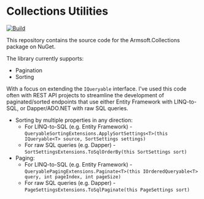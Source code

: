 # Collections Utilities

[![Build](https://github.com/kane-armstrong/collections-utils/actions/workflows/build.yml/badge.svg?branch=main)](https://github.com/kane-armstrong/collections-utils/actions/workflows/build.yml)

This repository contains the source code for the Armsoft.Collections package on NuGet.

The library currently supports:

* Pagination
* Sorting

With a focus on extending the `IQueryable` interface. I've used this code often with 
REST API projects to streamline the development of paginated/sorted endpoints that use
either Entity Framework with LINQ-to-SQL, or Dapper/ADO.NET with raw SQL queries.

* Sorting by multiple properties in any direction:
  * For LINQ-to-SQL (e.g. Entity Framework) - `QueryableSortingExtensions.ApplySortSettings<T>(this IQueryable<T> source, SortSettings settings)`
  * For raw SQL queries (e.g. Dapper) - `SortSettingsExtensions.ToSqlOrderBy(this SortSettings sort)`
* Paging:
  * For LINQ-to-SQL (e.g. Entity Framework) - `QueryablePagingExtensions.Paginate<T>(this IOrderedQueryable<T> query, int pageIndex, int pageSize)`
  * For raw SQL queries (e.g. Dapper) - `PageSettingsExtensions.ToSqlPaginate(this PageSettings sort)`
